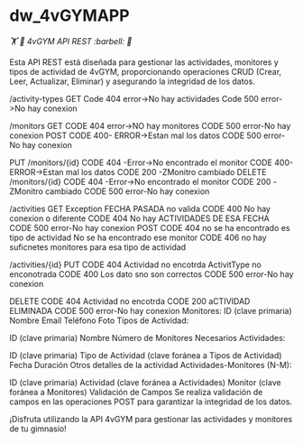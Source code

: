 # dw_4vGYMAPP
<em>:weight_lifting: :muscle: 4vGYM API REST :barbell:  :muscle:</em>


Esta API REST está diseñada para gestionar las actividades, monitores y tipos de actividad de 4vGYM, proporcionando operaciones CRUD (Crear, Leer, Actualizar, Eliminar) y asegurando la integridad de los datos.


/activity-types
GET
Code 404 error->No hay actividades
Code 500 error->No hay conexion

/monitors
GET 
CODE 404 error->NO hay monitores
CODE 500 error-No hay conexion
POST
CODE 400- ERROR->Estan mal los datos
CODE 500 error-No hay conexion

PUT
/monitors/{id}
CODE 404 -Error->No encontrado el monitor
CODE 400- ERROR->Estan mal los datos
CODE 200 -ZMonitro cambiado
DELETE
/monitors/{id}
CODE 404 -Error->No encontrado el monitor
CODE 200 -ZMonitro cambiado
CODE 500 error-No hay conexion

/activities
GET
Exception FECHA PASADA no valida
CODE 400 No hay conexion o diferente
CODE 404 No hay ACTIVIDADES DE ESA FECHA
CODE 500 error-No hay conexion
POST
CODE 404 no se ha encontrado es tipo de actividad
No se ha encontrado ese monitor
CODE 406 no hay suficnetes monitores para esa tipo de actividad

/activities/{id}
PUT
CODE 404 Actividad no encotrda
ActivitType no enconotrada
CODE 400 Los dato sno son correctos
CODE 500 error-No hay conexion

DELETE
CODE 404 Actividad no encotrda
CODE 200 aCTIVIDAD ELIMINADA
CODE 500 error-No hay conexion
Monitores:
ID (clave primaria)
Nombre
Email
Teléfono
Foto
Tipos de Actividad:

ID (clave primaria)
Nombre
Número de Monitores Necesarios
Actividades:

ID (clave primaria)
Tipo de Actividad (clave foránea a Tipos de Actividad)
Fecha
Duración
Otros detalles de la actividad
Actividades-Monitores (N-M):

ID (clave primaria)
Actividad (clave foránea a Actividades)
Monitor (clave foránea a Monitores)
Validación de Campos
Se realiza validación de campos en las operaciones POST para garantizar la integridad de los datos.

¡Disfruta utilizando la API 4vGYM para gestionar las actividades y monitores de tu gimnasio!
